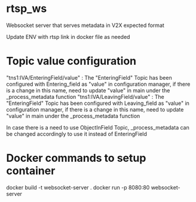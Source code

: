 # rtsp_ws
Websocket server that serves metadata in V2X expected format

Update ENV with rtsp link in docker file as needed
# Topic value configuration
"tns1:IVA/EnteringField/value" : The "EnteringField" Topic has been configured with Entering_field as "value" in configuration manager, if there is a change in this name, need to update "value" in main under the _process_metadata function
"tns1:IVA/LeavingField/value" : The "EnteringField" Topic has been configured with Leaving_field as "value" in configuration manager, if there is a change in this name, need to update "value" in main under the _process_metadata function

In case there is a need to use ObjectInField Topic, _process_metadata can be changed accordingly to use it instead of EnteringField

# Docker commands to setup container
docker build -t websocket-server .
docker run -p 8080:80 websocket-server